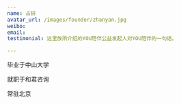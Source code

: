 ```yaml
---
name: 占研
avatar_url: /images/founder/zhanyan.jpg
weibo:
email:
testimonial: 这里放所介绍的YOU陪伴公益发起人对YOU陪伴的一句话。

---
```


  毕业于中山大学

  就职于和君咨询

  常驻北京

